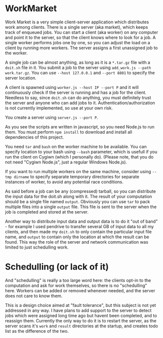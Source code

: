 WorkMarket
==========

Work Market is a very simple client-server application which distributes work among clients.
There is a single server (aka market), which keeps track of enqueued jobs.
You can start a client (aka worker) on any computer and point it to the server,
so that the client knows where to look for a job.
A single worker performs jobs one by one, so you can adjust the load on a client
by running more workers.
The server assigns a first unassigned job to the worker.

A single job can be almost anything, as long as it is a `*.tar.gz` file with
a `doit.sh` file in it.
You submit a job to the server using `add_work.js --path work.tar.gz`.
You can use `--host 127.0.0.1` and `--port 8801` to specify the server location.

A client is spawned using `worker.js --host IP --port P` and it will
continuously check if the server is running and has a job for the client.
Needless to say, since `doit.sh` can do anything, you must definitely trust
the server and anyone who can add jobs to it.
Authentication/authorization is not currently implemented, so use at your own risk.

You create a server using `server.js --port P`.

As you see the scripts are written in javascript, so you need Node.js to run them.
You must perform `npm install` to download and install all dependencies of this project.

You need `tar` and `bash` on the worker machine to be available.
You can specify location to your bash using `--bash` parameter, which is usefull if you
run the client on Cygiwn (which I personally do).
(Please note, that you do not need "Cygiwn Node.js", just a regular Windows Node.js).

If you want to run multiple workers on the same machine, consider using `--tmp dirname`
to specify separate temporary directories for separate instances of worker,
to avoid any potential race conditions.

As said before a job can be any (compressed) tarball, so you can distribute
the input data for the doit.sh along with it.
The result of your computation should be a single file named `output`.
Obviously you can use `tar` to pack multiple files into a single `output` file.
This file is sent to the server when the job is completed and stored at the server.

Another way to distribute input data and output data is to do it "out of band" -
for example I used pendrive to transfer several GB of input data to all my
clients, and then made my `doit.sh` to only contain the particular input file name, 
and `output` to contain only the location at which the result can be found.
This way the role of the server and network communication was limited to just 
schedulling work.

Schedulling (or lack of it)
===========================

And "schedulling" is really a too large word here: the clients opt-in to the
computation and ask for work themselves, so there is no "schedulling" here.
Workers can be added or removed whenever needed, and the server does not care to know them.

This is a design choice aimed at "fault tolerance", but this subject
is not yet addressed in any way. I have plans to add support to the server
to detect jobs which were assigned long time ago but havent been completed,
and to reassign them.
Currently the only way to do it is to restart the server, 
as the server scans it's `work` and `result` directories at the startup,
and creates todo list as the difference of the two.
